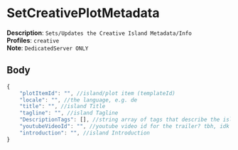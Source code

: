 # SetCreativePlotMetadata

**Description**: `Sets/Updates the Creative Island Metadata/Info` \
**Profiles**: `creative` \
**Note**: `DedicatedServer ONLY`

## Body
```js
{
    "plotItemId": "", //island/plot item (templateId)
    "locale": "", //the language, e.g. de
    "title": "", //island Title
    "tagline": "", //island Tagline
    "DescriptionTags": [], //string array of tags that describe the island
    "youtubeVideoId": "", //youtube video id for the trailer? tbh, idk
    "introduction": "", //island Introduction
}
```

